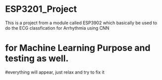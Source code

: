 # ESP3201_Project

This is a project from a module called ESP3902 which basically be used to do the ECG classfication for Arrhythmia using CNN

# for Machine Learning Purpose and testing as well.

#everything will appear, just relax and try to fix it
